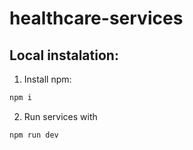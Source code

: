 # healthcare-services

## Local instalation:
1. Install npm:
```python
npm i
```
2. Run services with
```python
npm run dev
```
